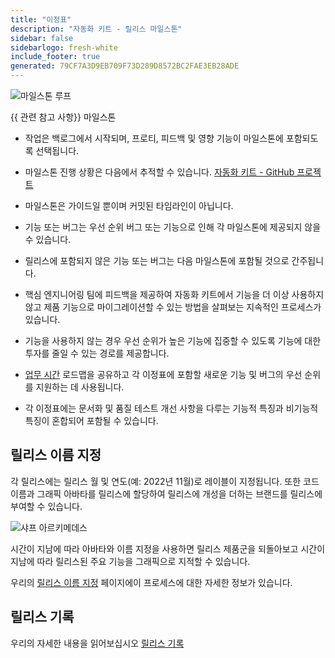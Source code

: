 ```yaml
---
title: "이정표"
description: "자동화 키트 - 릴리스 마일스톤"
sidebar: false
sidebarlogo: fresh-white
include_footer: true
generated: 79CF7A3D9EB709F73D289D8572BC2FAE3EB28ADE
---
```


![마일스톤 루프](/images/milestone-loop.png)

{{ 관련 참고 사항<product-name>}} 마일스톤

- 작업은 백로그에서 시작되며, 프로티, 피드백 및 영향 기능이 마일스톤에 포함되도록 선택됩니다.

- 마일스톤 진행 상황은 다음에서 추적할 수 있습니다. [자동화 키트 - GitHub 프로젝트](https://github.com/orgs/microsoft/projects/486)

- 마일스톤은 가이드일 뿐이며 커밋된 타임라인이 아닙니다.

- 기능 또는 버그는 우선 순위 버그 또는 기능으로 인해 각 마일스톤에 제공되지 않을 수 있습니다.

- 릴리스에 포함되지 않은 기능 또는 버그는 다음 마일스톤에 포함될 것으로 간주됩니다.

- 핵심 엔지니어링 팀에 피드백을 제공하여 자동화 키트에서 기능을 더 이상 사용하지 않고 제품 기능으로 마이그레이션할 수 있는 방법을 살펴보는 지속적인 프로세스가 있습니다.

- 기능을 사용하지 않는 경우 우선 순위가 높은 기능에 집중할 수 있도록 기능에 대한 투자를 줄일 수 있는 경로를 제공합니다.

- [업무 시간](/ko/office-hours) 로드맵을 공유하고 각 이정표에 포함할 새로운 기능 및 버그의 우선 순위를 지원하는 데 사용됩니다.

- 각 이정표에는 문서화 및 품질 테스트 개선 사항을 다루는 기능적 특징과 비기능적 특징이 혼합되어 포함될 수 있습니다.

## 릴리스 이름 지정

각 릴리스에는 릴리스 월 및 연도(예: 2022년 11월)로 레이블이 지정됩니다. 또한 코드 이름과 그래픽 아바타를 릴리스에 할당하여 릴리스에 개성을 더하는 브랜드를 릴리스에 부여할 수 있습니다.

![샤프 아르키메데스](/images/sharp-archimedes.png)

시간이 지남에 따라 아바타와 이름 지정을 사용하면 릴리스 제품군을 되돌아보고 시간이 지남에 따라 릴리스된 주요 기능을 그래픽으로 지적할 수 있습니다.

우리의 [릴리스 이름 지정](/ko/releases/naming) 페이지에이 프로세스에 대한 자세한 정보가 있습니다.

## 릴리스 기록

우리의 자세한 내용을 읽어보십시오 [릴리스 기록](/ko/releases/)
